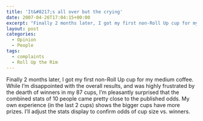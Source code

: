 ```yaml
---
title: 'It&#8217;s all over but the crying'
date: 2007-04-26T17:04:15+00:00
excerpt: "Finally 2 months later, I got my first non-Roll Up cup for my medium coffee. While I'm disappointed with the overall"
layout: post
categories:
  - Opinion
  - People
tags:
  - complaints
  - Roll Up the Rim
---
```

Finally 2 months later, I got my first non-Roll Up cup for my medium coffee. While I&#8217;m disappointed with the overall results, and was highly frustrated by the dearth of winners in my 87 cups, I&#8217;m pleasantly surprised that the combined stats of 10 people came pretty close to the published odds. My own experience (in the last 2 cups) shows the bigger cups have more prizes. I&#8217;ll adjust the stats display to confirm odds of cup size vs. winners.